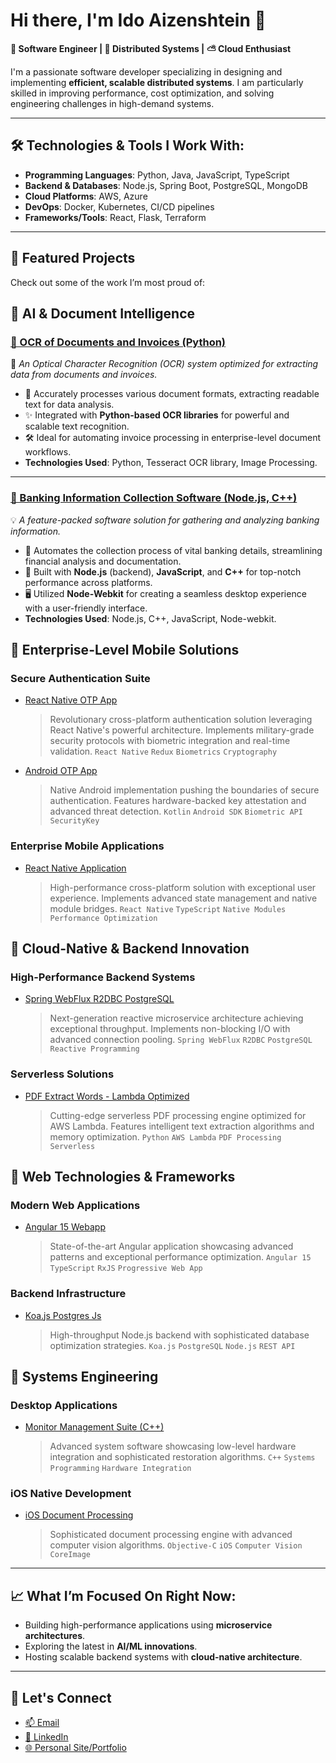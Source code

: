 # Hi there, I'm Ido Aizenshtein 👋  
**🚀 Software Engineer | 💾 Distributed Systems | ⛅ Cloud Enthusiast**

I'm a passionate software developer specializing in designing and implementing **efficient, scalable distributed systems**. I am particularly skilled in improving performance, cost optimization, and solving engineering challenges in high-demand systems.

---

## 🛠 Technologies & Tools I Work With:
- **Programming Languages**: Python, Java, JavaScript, TypeScript
- **Backend & Databases**: Node.js, Spring Boot, PostgreSQL, MongoDB
- **Cloud Platforms**: AWS, Azure
- **DevOps**: Docker, Kubernetes, CI/CD pipelines
- **Frameworks/Tools**: React, Flask, Terraform

---

## 🌟 Featured Projects
Check out some of the work I’m most proud of:

## 🤖 AI & Document Intelligence
### [📄 OCR of Documents and Invoices (Python)](https://github.com/IdoAizenshtein/OCR-of-documents-and-invoices-Python)
🚀 *An Optical Character Recognition (OCR) system optimized for extracting data from documents and invoices.*  
- 📃 Accurately processes various document formats, extracting readable text for data analysis.  
- ✨ Integrated with **Python-based OCR libraries** for powerful and scalable text recognition.  
- 🛠️ Ideal for automating invoice processing in enterprise-level document workflows.  
- **Technologies Used**: Python, Tesseract OCR library, Image Processing.  

---

### [🏦 Banking Information Collection Software (Node.js, C++)](https://github.com/IdoAizenshtein/Banking-information-collection-software---node.js-c---js-node-webkit)
💡 *A feature-packed software solution for gathering and analyzing banking information.*  
- 📂 Automates the collection process of vital banking details, streamlining financial analysis and documentation.  
- 🔗 Built with **Node.js** (backend), **JavaScript**, and **C++** for top-notch performance across platforms.  
- 🖥️ Utilized **Node-Webkit** for creating a seamless desktop experience with a user-friendly interface.  
- **Technologies Used**: Node.js, C++, JavaScript, Node-webkit.  

## 🚀 Enterprise-Level Mobile Solutions

### Secure Authentication Suite
- [React Native OTP App](https://github.com/IdoAizenshtein/React-Native-OTP-App)
  > Revolutionary cross-platform authentication solution leveraging React Native's powerful architecture. Implements military-grade security protocols with biometric integration and real-time validation.
  `React Native` `Redux` `Biometrics` `Cryptography`

- [Android OTP App](https://github.com/IdoAizenshtein/Android-OTP-App)
  > Native Android implementation pushing the boundaries of secure authentication. Features hardware-backed key attestation and advanced threat detection.
  `Kotlin` `Android SDK` `Biometric API` `SecurityKey`

### Enterprise Mobile Applications
- [React Native Application](https://github.com/IdoAizenshtein/React-Native-Application)
  > High-performance cross-platform solution with exceptional user experience. Implements advanced state management and native module bridges.
  `React Native` `TypeScript` `Native Modules` `Performance Optimization`

## 🎯 Cloud-Native & Backend Innovation

### High-Performance Backend Systems
- [Spring WebFlux R2DBC PostgreSQL](https://github.com/IdoAizenshtein/spring-webflux-r2dbc-postgresql)
  > Next-generation reactive microservice architecture achieving exceptional throughput. Implements non-blocking I/O with advanced connection pooling.
  `Spring WebFlux` `R2DBC` `PostgreSQL` `Reactive Programming`

### Serverless Solutions
- [PDF Extract Words - Lambda Optimized](https://github.com/IdoAizenshtein/pdf_extract_words-Python-optimized-for-Amazon-Lambda)
  > Cutting-edge serverless PDF processing engine optimized for AWS Lambda. Features intelligent text extraction algorithms and memory optimization.
  `Python` `AWS Lambda` `PDF Processing` `Serverless`

## 💫 Web Technologies & Frameworks

### Modern Web Applications
- [Angular 15 Webapp](https://github.com/IdoAizenshtein/Angular-15-Webapp)
  > State-of-the-art Angular application showcasing advanced patterns and exceptional performance optimization.
  `Angular 15` `TypeScript` `RxJS` `Progressive Web App`

### Backend Infrastructure
- [Koa.js Postgres Js](https://github.com/IdoAizenshtein/Koa.js-Postgres-Js)
  > High-throughput Node.js backend with sophisticated database optimization strategies.
  `Koa.js` `PostgreSQL` `Node.js` `REST API`

## 🔧 Systems Engineering

### Desktop Applications
- [Monitor Management Suite (C++)](https://github.com/IdoAizenshtein/Desktop-software-for-restoring-and-activating-software--monitor--written-in-C--)
  > Advanced system software showcasing low-level hardware integration and sophisticated restoration algorithms.
  `C++` `Systems Programming` `Hardware Integration`

### iOS Native Development
- [iOS Document Processing](https://github.com/IdoAizenshtein/IOS--Objective-C--Skew-docs)
  > Sophisticated document processing engine with advanced computer vision algorithms.
  `Objective-C` `iOS` `Computer Vision` `CoreImage`


---

## 📈 What I’m Focused On Right Now:
- Building high-performance applications using **microservice architectures**.
- Exploring the latest in **AI/ML innovations**.
- Hosting scalable backend systems with **cloud-native architecture**.

---

## 💌 Let's Connect
- [📫 Email](mailto:idoaizenshtein@gmail.com)
- [🔗 LinkedIn](https://linkedin.com/in/Ido-Aizenshtein)
- [🌐 Personal Site/Portfolio](https://github.com/IdoAizenshtein?tab=repositories)
